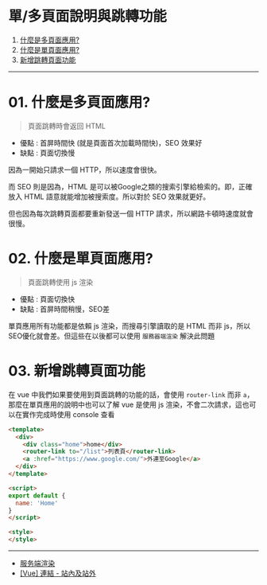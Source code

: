 <h1>單/多頁面說明與跳轉功能</h1>

1. [什麼是多頁面應用?](#s1)
2. [什麼是單頁面應用?](#s2)
3. [新增跳轉頁面功能](#s3)
   
---

# 01. 什麼是多頁面應用?<span id="s1"/>

> 頁面跳轉時會返回 HTML

- 優點 : 首屏時間快 (就是頁面首次加載時間快)，SEO 效果好
- 缺點 : 頁面切換慢

因為一開始只請求一個 HTTP，所以速度會很快。

而 SEO 則是因為，HTML 是可以被Google之類的搜索引擎給檢索的。即，正確放入 HTML 語意就能增加被搜索度。所以對於 SEO 效果就更好。

但也因為每次跳轉頁面都要重新發送一個 HTTP 請求，所以網路卡頓時速度就會很慢。

# 02. 什麼是單頁面應用?<span id="s2"/>

> 頁面跳轉使用 js 渲染

- 優點 : 頁面切換快
- 缺點 : 首屏時間稍慢，SEO差

單頁應用所有功能都是依賴 js 渲染，而搜尋引擎讀取的是 HTML 而非 js，所以SEO優化就會差。但這些在以後都可以使用 `服務器端渲染` 解決此問題

# 03. 新增跳轉頁面功能<span id="s3"/>

在 vue 中我們如果要使用到頁面跳轉的功能的話，會使用 `router-link` 而非 `a`，那麼在單頁應用的說明中也可以了解 vue 是使用 js 渲染，不會二次請求，這也可以在實作完成時使用 console 查看

```html
<template>
  <div>
    <div class="home">home</div>
    <router-link to="/list">列表頁</router-link>
    <a :href="https://www.google.com/">外連至Google</a>
  </div>
</template>

<script>
export default {
  name: 'Home'
}
</script>

<style>
</style>
```

---

- [服务端渲染](https://cn.vuejs.org/v2/guide/ssr.html)
- [[Vue] 連結 - 站內及站外](https://shueny.github.io/2019/04/28/vue-routerlink-a/)
